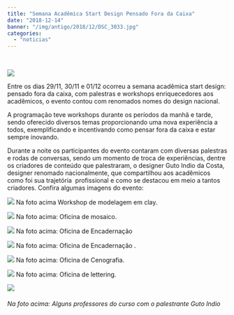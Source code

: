```yaml
---
title: "Semana Acadêmica Start Design Pensado Fora da Caixa"
date: "2018-12-14"
banner: "/img/antigo/2018/12/DSC_3033.jpg"
categories: 
  - "noticias"
---
```


 

![](/img/antigo/2018/11/44855824_733091880359091_2327831.gif)

Entre os dias 29/11, 30/11 e 01/12 ocorreu a semana acadêmica start design: pensado fora da caixa, com palestras e workshops enriquecedores aos acadêmicos, o evento contou com renomados nomes do design nacional.

A programação teve workshops durante os períodos da manhã e tarde,  sendo oferecido diversos temas proporcionando uma nova experiência a todos, exemplificando e incentivando como pensar fora da caixa e estar sempre inovando.

Durante a noite os participantes do evento contaram com diversas palestras e rodas de conversas, sendo um momento de troca de experiências, dentre os criadores de conteúdo que palestraram, o designer Guto Indio da Costa, designer renomado nacionalmente, que compartilhou aos acadêmicos como foi sua trajetória  profissional e como se destacou em meio a tantos criadores. Confira algumas imagens do evento:

![](/img/antigo/2018/12/DSC_3033.jpg) Na foto acima Workshop de modelagem em clay.

![](/img/antigo/2018/12/DSC_3043.jpg) Na foto acima: Oficina de mosaico.

![](/img/antigo/2018/12/DSC_3066.jpg) Na foto acima: Oficina de Encadernação

![](/img/antigo/2018/12/DSC_3097.jpg) Na foto acima: Oficina de Encadernação .

![](/img/antigo/2018/12/DSC_3136.jpg) Na foto acima: Oficina de Cenografia.

![](/img/antigo/2018/12/DSC_3165.jpg) Na foto acima: Oficina de lettering.

![](/img/antigo/2018/12/DSC_3497.jpg)

###### Na foto acima: Alguns professores do curso com o palestrante Guto Indio
